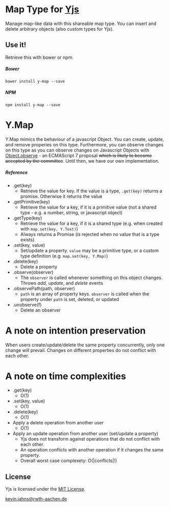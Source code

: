 
# Map Type for [Yjs](https://github.com/y-js/yjs)

Manage map-like data with this shareable map type. You can insert and delete arbitrary objects (also custom types for Yjs).

## Use it!
Retrieve this with bower or npm.

##### Bower
```
bower install y-map --save
```

##### NPM
```
npm install y-map --save
```

# Y.Map
Y.Map mimics the behaviour of a javascript Object. You can create, update, and remove properies on this type. Furthermore, you can observe changes on this type as you can observe changes on Javascript Objects with [Object.observe](https://developer.mozilla.org/en-US/docs/Web/JavaScript/Reference/Global_Objects/Object/observe) - an ECMAScript 7 proposal ~~which is likely to become accepted by the committee~~. Until then, we have our own implementation.

##### Reference
* .get(key)
  * Retrieve the value for key. If the value is a type, `.get(key)` returns a promise. Otherwise it returns the value
* .getPrimitive(key)
  * Retrieve the value for a key, if it is a primitive value (not a shared type - e.g. a number, string, or javascript object)
* .getType(key)
  * Retrieve the value for a key, if it is a shared type (e.g. when created with `map.set(key, Y.Text)`)
  * Always returns a Promise (is rejected when no value that is a type exists)
* .set(key, value)
  * Set/update a property. `value` may be a primitive type, or a custom type definition (e.g. `map.set(key, Y.Map)`)
* .delete(key)
  * Delete a property
* .observe(observer)
  * The `observer` is called whenever something on this object changes. Throws *add*, *update*, and *delete* events
* .observePath(path, observer)
  * `path` is an array of property keys. `observer` is called when the property under `path` is set, deleted, or updated
* .unobserve(f)
  * Delete an observer

# A note on intention preservation
When users create/update/delete the same property concurrently, only one change will prevail. Changes on different properties do not conflict with each other.

# A note on time complexities
* .get(key)
  * O(1)
* .set(key, value)
  * O(1)
* .delete(key)
  * O(1)
* Apply a delete operation from another user
  * O(1)
* Apply an update operation from another user (set/update a property)
  * Yjs does not transform against operations that do not conflict with each other.
  * An operation conflicts with another operation if it changes the same property.
  * Overall worst case complexety: O(|conflicts|!)

## License
Yjs is licensed under the [MIT License](./LICENSE.txt).

<kevin.jahns@rwth-aachen.de>